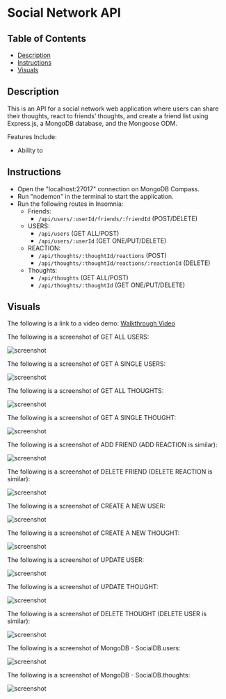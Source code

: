 # Social Network API

## Table of Contents
- [Description](#description)
- [Instructions](#instructions)
- [Visuals](#visuals)

## Description 
This is an API for a social network web application where users can share their thoughts, react to friends’ thoughts, and create a friend list using Express.js, a MongoDB database, and the Mongoose ODM.

Features Include:
- Ability to 

## Instructions
- Open the "localhost:27017" connection on MongoDB Compass. 
- Run "nodemon" in the terminal to start the application. 
- Run the following routes in Insomnia:
    - Friends:
        - `/api/users/:userId/friends/:friendId` (POST/DELETE)
    - USERS:
        - `/api/users` (GET ALL/POST)
        - `/api/users/:userId` (GET ONE/PUT/DELETE)
    - REACTION:
        - `/api/thoughts/:thoughtId/reactions` (POST)
        - `/api/thoughts/:thoughtId/reactions/:reactionId` (DELETE)
    - Thoughts:
        - `/api/thoughts` (GET ALL/POST)
        - `/api/thoughts/:thoughtId` (GET ONE/PUT/DELETE)

## Visuals 

The following is a link to a video demo: 
[Walkthrough Video](https://drive.google.com/file/d/1UAjVQW4YF9HPkzoRfwXon5bQTkiX-Kns/view)

The following is a screenshot of GET ALL USERS:

![screenshot](./images/get-all-user.PNG)

The following is a screenshot of GET A SINGLE USERS:

![screenshot](./images/get-one-user.PNG)

The following is a screenshot of GET ALL THOUGHTS:

![screenshot](./images/get-all-thought.PNG)

The following is a screenshot of GET A SINGLE THOUGHT:

![screenshot](./images/get-one-thought.PNG)

The following is a screenshot of ADD FRIEND (ADD REACTION is similar):

![screenshot](./images/add-friend.PNG)

The following is a screenshot of DELETE FRIEND (DELETE REACTION is similar):

![screenshot](./images/remove-friend.PNG)

The following is a screenshot of CREATE A NEW USER:

![screenshot](./images/create-user.PNG)

The following is a screenshot of CREATE A NEW THOUGHT:

![screenshot](./images/create-thought.PNG)

The following is a screenshot of UPDATE USER:

![screenshot](./images/update-user.PNG)

The following is a screenshot of UPDATE THOUGHT:

![screenshot](./images/thought-update.PNG)

The following is a screenshot of DELETE THOUGHT (DELETE USER is similar):

![screenshot](./images/delete-thought.PNG)

The following is a screenshot of MongoDB - SocialDB.users:

![screenshot](./images/users-socialDB.PNG)

The following is a screenshot of MongoDB - SocialDB.thoughts:

![screenshot](./images/users-socialDB.PNG)
